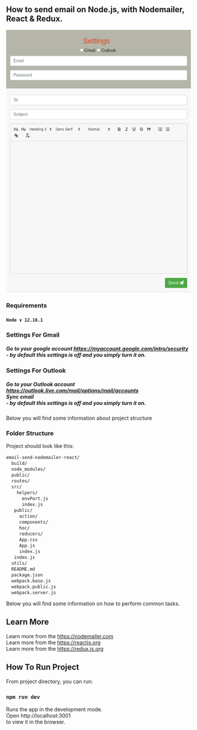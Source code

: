 ## How to send email on Node.js, with Nodemailer, React & Redux.

![](images/Nodemailer-React.png)

### Requirements
#### `Node v 12.16.1`

### Settings For Gmail
##### Go to your google account https://myaccount.google.com/intro/security <br/> - by default this settings is off and you simply turn it on.

### Settings For Outlook
##### Go to your Outlook account https://outlook.live.com/mail/options/mail/accounts <br/> Sync email <br/> - by default this settings is off and you simply turn it on.



Below you will find some information about project structure
### Folder Structure

Project should look like this:

```
email-send-nodemailer-react/
  build/
  node_modules/
  public/
  routes/
  src/
    helpers/   
      envPort.js
      index.js
   public/
     action/
     components/
     hoc/
     reducers/
     App.css
     App.js
     index.js
   index.js
  utils/ 
  README.md
  package.json
  webpack.base.js
  webpack.public.js
  webpack.server.js
```
Below you will find some information on how to perform common tasks.<br>

## Learn More
Learn more from the https://nodemailer.com <br/>
Learn more from the https://reactjs.org <br/>
Learn more from the https://redux.js.org

## How To Run Project

From project directory, you can run:

### `npm run dev`

Runs the app in the development mode.<br>
Open http://localhost:3001 
<br/> to view it in the browser.
